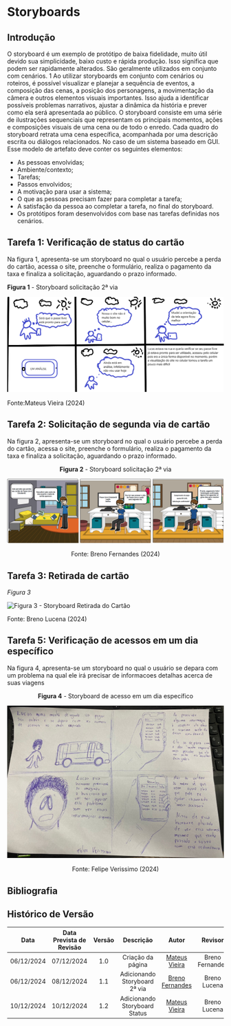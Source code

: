 # Storyboards

## Introdução

O storyboard é um exemplo de protótipo de baixa fidelidade, muito útil devido sua simplicidade, baixo custo e rápida produção. Isso significa que podem ser rapidamente alterados. São geralmente utilizados em conjunto com cenários. 1 Ao utilizar storyboards em conjunto com cenários ou roteiros, é possível visualizar e planejar a sequência de eventos, a composição das cenas, a posição dos personagens, a movimentação da câmera e outros elementos visuais importantes. Isso ajuda a identificar possíveis problemas narrativos, ajustar a dinâmica da história e prever como ela será apresentada ao público. O storyboard consiste em uma série de ilustrações sequenciais que representam os principais momentos, ações e composições visuais de uma cena ou de todo o enredo. Cada quadro do storyboard retrata uma cena específica, acompanhada por uma descrição escrita ou diálogos relacionados. No caso de um sistema baseado em GUI. Esse modelo de artefato deve conter os seguintes elementos:

- As pessoas envolvidas;
- Ambiente/contexto;
- Tarefas;
- Passos envolvidos;
- A motivação para usar a sistema;
- O que as pessoas precisam fazer para completar a tarefa;
- A satisfação da pessoa ao completar a tarefa, no final do storyboard.
- Os protótipos foram desenvolvidos com base nas tarefas definidas nos cenários.

## Tarefa 1: Verificação de status do cartão

Na figura 1, apresenta-se um storyboard no qual o usuário percebe a perda do cartão, acessa o site, preenche o formulário, realiza o pagamento da taxa e finaliza a solicitação, aguardando o prazo informado.

**Figura 1** - Storyboard solicitação 2ª via

![Figura 1 - Storyboard solicitação segunda via](../../../assets/Storyboard1.png)<figcaption>Fonte:Mateus Vieira (2024)

</center>

## Tarefa 2: Solicitação de segunda via de cartão

Na figura 2, apresenta-se um storyboard no qual o usuário percebe a perda do cartão, acessa o site, preenche o formulário, realiza o pagamento da taxa e finaliza a solicitação, aguardando o prazo informado.

<center>

**Figura 2** - Storyboard solicitação 2ª via

![Figura 2 - Storyboard solicitação segunda via](../../../assets/Storyboard2via.png)<figcaption>Fonte: Breno Fernandes (2024)

</center>

## Tarefa 3: Retirada de cartão

_Figura 3_

![Figura 3 - Storyboard Retirada do Cartão](../../../assets/storyboardlucena.png.png)<figcaption>Fonte: Breno Lucena (2024)

## Tarefa 5: Verificação de acessos em um dia específico

Na figura 4, apresenta-se um storyboard no qual o usuário se depara com um problema na qual ele irá precisar de informacoes detalhas acerca de suas viagens

<center>

**Figura 4** - Storyboard de acesso em um dia específico

![Figura 4 - Storyboard solicitação segunda via](../../../assets/svv.jpeg)<figcaption>Fonte: Felipe Verissimo (2024)

</center>

<!-- ## Referências Bibliográficas
Usar apenas se houver alguma referência bibliográfica
<a id="REF1" href="#anchor_1">1. </a>Barbosa, S. D. J.; Silva, B. S. da; Silveira, M. S.; Gasparini, I.; Darin, T.; Barbosa, G. D. J. (2021) Interação Humano-Computador e Experiência do usuário. Autopublicação. -->

## Bibliografia

<!-- livro utilizado pelo professor na disciplina. -->
<!-- > BARBOSA, S. D. J.; SILVA, B. S. Interação Humano-Computador. Rio de Janeiro: Elsevier, 2011. -->

## Histórico de Versão

|    Data    | Data Prevista de Revisão | Versão |           Descrição           |                      Autor                      |     Revisor     |
| :--------: | :----------------------: | :----: | :---------------------------: | :---------------------------------------------: | :-------------: |
| 06/12/2024 |        07/12/2024        |  1.0   |       Criação da página       |   [Mateus Vieira](https://github.com/matix0)    | Breno Fernandes |
| 06/12/2024 |        08/12/2024        |  1.1   | Adicionando Storyboard 2ª via | [Breno Fernandes](https://github.com/brenofrds) |  Breno Lucena   |
| 10/12/2024 |        10/12/2024        |  1.2   | Adicionando Storyboard Status |   [Mateus Vieira](https://github.com/matix0)    |  Breno Lucena   |
